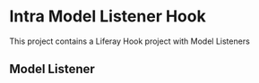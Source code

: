 # Intra Model Listener Hook #

This project contains a Liferay Hook project with Model Listeners

## Model Listener ##
